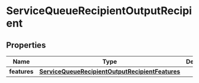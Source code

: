 

# ServiceQueueRecipientOutputRecipient

## Properties

Name | Type | Description | Notes
------------ | ------------- | ------------- | -------------
**features** | [**ServiceQueueRecipientOutputRecipientFeatures**](ServiceQueueRecipientOutputRecipientFeatures.md) |  |  [optional]




